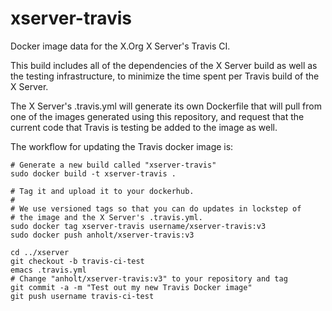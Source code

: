 # xserver-travis

Docker image data for the X.Org X Server's Travis CI.

This build includes all of the dependencies of the X Server build as
well as the testing infrastructure, to minimize the time spent per
Travis build of the X Server.

The X Server's .travis.yml will generate its own Dockerfile that will
pull from one of the images generated using this repository, and
request that the current code that Travis is testing be added to the
image as well.

The workflow for updating the Travis docker image is:

    # Generate a new build called "xserver-travis"
    sudo docker build -t xserver-travis .

    # Tag it and upload it to your dockerhub.
    #
    # We use versioned tags so that you can do updates in lockstep of
    # the image and the X Server's .travis.yml.
    sudo docker tag xserver-travis username/xserver-travis:v3
    sudo docker push anholt/xserver-travis:v3

    cd ../xserver
    git checkout -b travis-ci-test
    emacs .travis.yml
    # Change "anholt/xserver-travis:v3" to your repository and tag
    git commit -a -m "Test out my new Travis Docker image"
    git push username travis-ci-test

